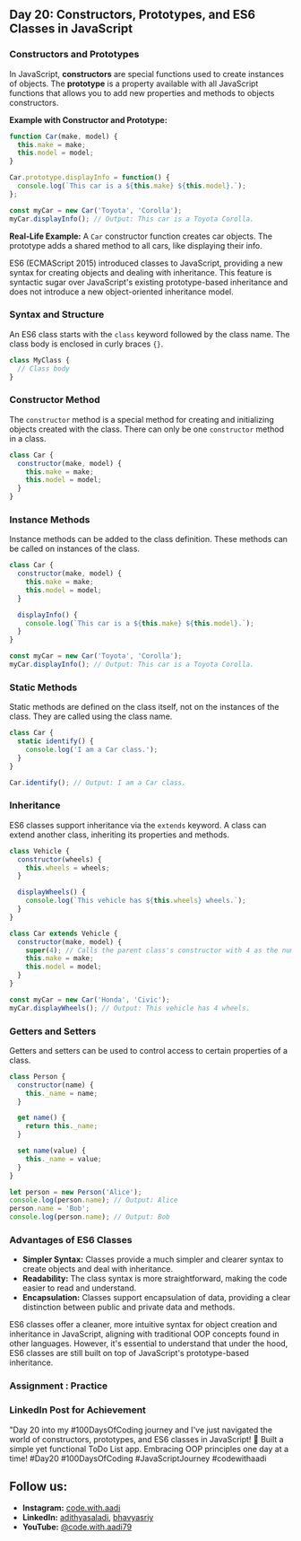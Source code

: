 ## Day 20: Constructors, Prototypes, and ES6 Classes in JavaScript

### Constructors and Prototypes

In JavaScript, **constructors** are special functions used to create instances of objects. The **prototype** is a property available with all JavaScript functions that allows you to add new properties and methods to objects constructors.

**Example with Constructor and Prototype:**

```javascript
function Car(make, model) {
  this.make = make;
  this.model = model;
}

Car.prototype.displayInfo = function() {
  console.log(`This car is a ${this.make} ${this.model}.`);
};

const myCar = new Car('Toyota', 'Corolla');
myCar.displayInfo(); // Output: This car is a Toyota Corolla.
```

**Real-Life Example:** A `Car` constructor function creates car objects. The prototype adds a shared method to all cars, like displaying their info.

ES6 (ECMAScript 2015) introduced classes to JavaScript, providing a new syntax for creating objects and dealing with inheritance. This feature is syntactic sugar over JavaScript's existing prototype-based inheritance and does not introduce a new object-oriented inheritance model.

### Syntax and Structure

An ES6 class starts with the `class` keyword followed by the class name. The class body is enclosed in curly braces `{}`.

```javascript
class MyClass {
  // Class body
}
```

### Constructor Method

The `constructor` method is a special method for creating and initializing objects created with the class. There can only be one `constructor` method in a class.

```javascript
class Car {
  constructor(make, model) {
    this.make = make;
    this.model = model;
  }
}
```

### Instance Methods

Instance methods can be added to the class definition. These methods can be called on instances of the class.

```javascript
class Car {
  constructor(make, model) {
    this.make = make;
    this.model = model;
  }

  displayInfo() {
    console.log(`This car is a ${this.make} ${this.model}.`);
  }
}

const myCar = new Car('Toyota', 'Corolla');
myCar.displayInfo(); // Output: This car is a Toyota Corolla.
```

### Static Methods

Static methods are defined on the class itself, not on the instances of the class. They are called using the class name.

```javascript
class Car {
  static identify() {
    console.log('I am a Car class.');
  }
}

Car.identify(); // Output: I am a Car class.
```

### Inheritance

ES6 classes support inheritance via the `extends` keyword. A class can extend another class, inheriting its properties and methods.

```javascript
class Vehicle {
  constructor(wheels) {
    this.wheels = wheels;
  }

  displayWheels() {
    console.log(`This vehicle has ${this.wheels} wheels.`);
  }
}

class Car extends Vehicle {
  constructor(make, model) {
    super(4); // Calls the parent class's constructor with 4 as the number of wheels
    this.make = make;
    this.model = model;
  }
}

const myCar = new Car('Honda', 'Civic');
myCar.displayWheels(); // Output: This vehicle has 4 wheels.
```

### Getters and Setters

Getters and setters can be used to control access to certain properties of a class.

```javascript
class Person {
  constructor(name) {
    this._name = name;
  }

  get name() {
    return this._name;
  }

  set name(value) {
    this._name = value;
  }
}

let person = new Person('Alice');
console.log(person.name); // Output: Alice
person.name = 'Bob';
console.log(person.name); // Output: Bob
```

### Advantages of ES6 Classes

- **Simpler Syntax:** Classes provide a much simpler and clearer syntax to create objects and deal with inheritance.
- **Readability:** The class syntax is more straightforward, making the code easier to read and understand.
- **Encapsulation:** Classes support encapsulation of data, providing a clear distinction between public and private data and methods.

ES6 classes offer a cleaner, more intuitive syntax for object creation and inheritance in JavaScript, aligning with traditional OOP concepts found in other languages. However, it's essential to understand that under the hood, ES6 classes are still built on top of JavaScript's prototype-based inheritance.

### Assignment : Practice

### LinkedIn Post for Achievement

"Day 20 into my #100DaysOfCoding journey and I've just navigated the world of constructors, prototypes, and ES6 classes in JavaScript! 🚀 Built a simple yet functional ToDo List app. Embracing OOP principles one day at a time! #Day20 #100DaysOfCoding #JavaScriptJourney #codewithaadi

## Follow us:
- **Instagram:** [code.with.aadi](https://www.instagram.com/code.with.aadi/)
- **LinkedIn:** [adithyasaladi](https://www.linkedin.com/in/adithyasaladi/), [bhavyasriy](https://www.linkedin.com/in/bhavyasriy/)
- **YouTube:** [@code.with.aadi79](https://www.youtube.com/@Code.with.aadi79)